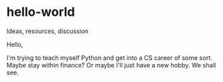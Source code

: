 # hello-world
Ideas, resources, discussion

Hello,

I'm trying to teach myself Python and get into a CS career of some sort. Maybe stay within finance?
Or maybe I'll just have a new hobby. We shall see.
